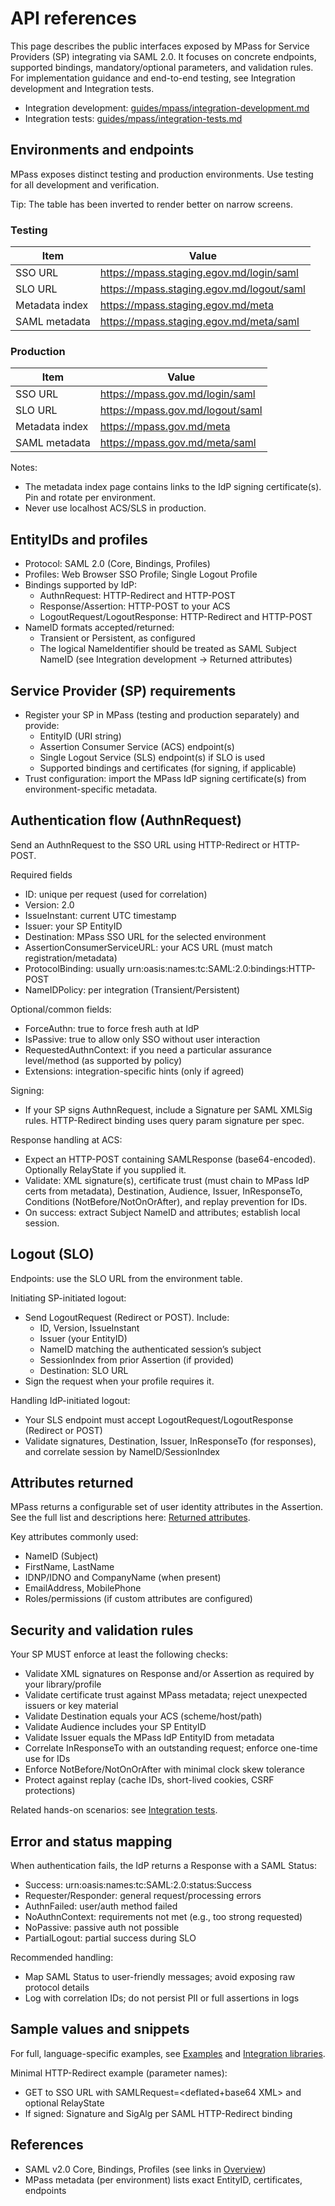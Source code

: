 ﻿# API references

This page describes the public interfaces exposed by MPass for Service Providers (SP) integrating via SAML 2.0. It focuses on concrete endpoints, supported bindings, mandatory/optional parameters, and validation rules. For implementation guidance and end-to-end testing, see Integration development and Integration tests.

- Integration development: [guides/mpass/integration-development.md](integration-development.md)
- Integration tests: [guides/mpass/integration-tests.md](integration-tests.md)

## Environments and endpoints

MPass exposes distinct testing and production environments. Use testing for all development and verification.

Tip: The table has been inverted to render better on narrow screens.

### Testing

| Item | Value |
|---|---|
| SSO URL | https://mpass.staging.egov.md/login/saml |
| SLO URL | https://mpass.staging.egov.md/logout/saml |
| Metadata index | https://mpass.staging.egov.md/meta |
| SAML metadata | https://mpass.staging.egov.md/meta/saml |

### Production

| Item | Value |
|---|---|
| SSO URL | https://mpass.gov.md/login/saml |
| SLO URL | https://mpass.gov.md/logout/saml |
| Metadata index | https://mpass.gov.md/meta |
| SAML metadata | https://mpass.gov.md/meta/saml |

Notes:

- The metadata index page contains links to the IdP signing certificate(s). Pin and rotate per environment.
- Never use localhost ACS/SLS in production.

## EntityIDs and profiles

- Protocol: SAML 2.0 (Core, Bindings, Profiles)
- Profiles: Web Browser SSO Profile; Single Logout Profile
- Bindings supported by IdP:
  - AuthnRequest: HTTP-Redirect and HTTP-POST
  - Response/Assertion: HTTP-POST to your ACS
  - LogoutRequest/LogoutResponse: HTTP-Redirect and HTTP-POST
- NameID formats accepted/returned:
  - Transient or Persistent, as configured
  - The logical NameIdentifier should be treated as SAML Subject NameID (see Integration development → Returned attributes)

## Service Provider (SP) requirements

- Register your SP in MPass (testing and production separately) and provide:
  - EntityID (URI string)
  - Assertion Consumer Service (ACS) endpoint(s)
  - Single Logout Service (SLS) endpoint(s) if SLO is used
  - Supported bindings and certificates (for signing, if applicable)
- Trust configuration: import the MPass IdP signing certificate(s) from environment-specific metadata.

## Authentication flow (AuthnRequest)

Send an AuthnRequest to the SSO URL using HTTP-Redirect or HTTP-POST.

Required fields

- ID: unique per request (used for correlation)
- Version: 2.0
- IssueInstant: current UTC timestamp
- Issuer: your SP EntityID
- Destination: MPass SSO URL for the selected environment
- AssertionConsumerServiceURL: your ACS URL (must match registration/metadata)
- ProtocolBinding: usually urn:oasis:names:tc:SAML:2.0:bindings:HTTP-POST
- NameIDPolicy: per integration (Transient/Persistent)

Optional/common fields:

- ForceAuthn: true to force fresh auth at IdP
- IsPassive: true to allow only SSO without user interaction
- RequestedAuthnContext: if you need a particular assurance level/method (as supported by policy)
- Extensions: integration-specific hints (only if agreed)

Signing:

- If your SP signs AuthnRequest, include a Signature per SAML XMLSig rules. HTTP-Redirect binding uses query param signature per spec.

Response handling at ACS:

- Expect an HTTP-POST containing SAMLResponse (base64-encoded). Optionally RelayState if you supplied it.
- Validate: XML signature(s), certificate trust (must chain to MPass IdP certs from metadata), Destination, Audience, Issuer, InResponseTo, Conditions (NotBefore/NotOnOrAfter), and replay prevention for IDs.
- On success: extract Subject NameID and attributes; establish local session.

## Logout (SLO)

Endpoints: use the SLO URL from the environment table.

Initiating SP-initiated logout:

- Send LogoutRequest (Redirect or POST). Include:
  - ID, Version, IssueInstant
  - Issuer (your EntityID)
  - NameID matching the authenticated session’s subject
  - SessionIndex from prior Assertion (if provided)
  - Destination: SLO URL
- Sign the request when your profile requires it.

Handling IdP-initiated logout:

- Your SLS endpoint must accept LogoutRequest/LogoutResponse (Redirect or POST)
- Validate signatures, Destination, Issuer, InResponseTo (for responses), and correlate session by NameID/SessionIndex

## Attributes returned

MPass returns a configurable set of user identity attributes in the Assertion. See the full list and descriptions here: [Returned attributes](integration-development.md#returned-attributes).

Key attributes commonly used:

- NameID (Subject)
- FirstName, LastName
- IDNP/IDNO and CompanyName (when present)
- EmailAddress, MobilePhone
- Roles/permissions (if custom attributes are configured)

## Security and validation rules

Your SP MUST enforce at least the following checks:

- Validate XML signatures on Response and/or Assertion as required by your library/profile
- Validate certificate trust against MPass metadata; reject unexpected issuers or key material
- Validate Destination equals your ACS (scheme/host/path)
- Validate Audience includes your SP EntityID
- Validate Issuer equals the MPass IdP EntityID from metadata
- Correlate InResponseTo with an outstanding request; enforce one-time use for IDs
- Enforce NotBefore/NotOnOrAfter with minimal clock skew tolerance
- Protect against replay (cache IDs, short-lived cookies, CSRF protections)

Related hands-on scenarios: see [Integration tests](integration-tests.md#security-scenarios).

## Error and status mapping

When authentication fails, the IdP returns a Response with a SAML Status:

- Success: urn:oasis:names:tc:SAML:2.0:status:Success
- Requester/Responder: general request/processing errors
- AuthnFailed: user/auth method failed
- NoAuthnContext: requirements not met (e.g., too strong requested)
- NoPassive: passive auth not possible
- PartialLogout: partial success during SLO

Recommended handling:

- Map SAML Status to user-friendly messages; avoid exposing raw protocol details
- Log with correlation IDs; do not persist PII or full assertions in logs

## Sample values and snippets

For full, language-specific examples, see [Examples](examples.md) and [Integration libraries](integration-libraries.md).

Minimal HTTP-Redirect example (parameter names):

- GET to SSO URL with SAMLRequest=<deflated+base64 XML> and optional RelayState
- If signed: Signature and SigAlg per SAML HTTP-Redirect binding

## References

- SAML v2.0 Core, Bindings, Profiles (see links in [Overview](index.md#protocols-and-standards))
- MPass metadata (per environment) lists exact EntityID, certificates, endpoints
